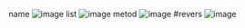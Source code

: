 name
![image](https://github.com/Sadrakhtarshenas/python/assets/140339193/a7fe9253-9dad-42f8-8ac2-0cb7fd6def72)
list
![image](https://github.com/Sadrakhtarshenas/python/assets/140339193/896255ca-930a-40de-a718-e1145132760b)
metod
![image](https://github.com/Sadrakhtarshenas/python/assets/140339193/374fab13-1487-4dcb-8fbd-ac860b1218e4)
#revers
![image](https://github.com/Sadrakhtarshenas/python/assets/140339193/5b0050f2-c1be-4863-b696-1845403547c5)

